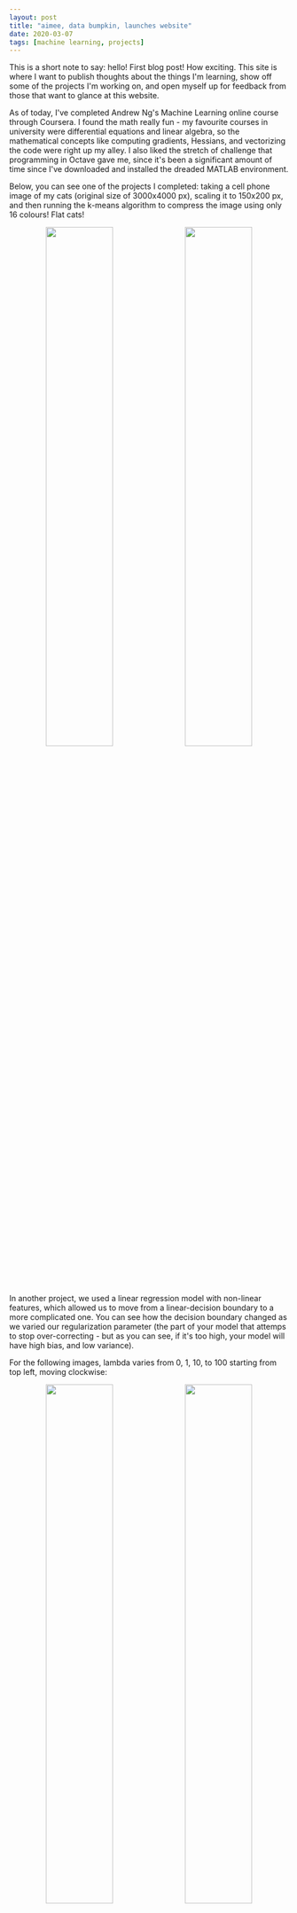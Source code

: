 ```yaml
---
layout: post
title: "aimee, data bumpkin, launches website"
date: 2020-03-07
tags: [machine learning, projects]
---
```


This is a short note to say: hello! First blog post! How exciting. This site is where I want to publish thoughts about the things I'm learning, show off some of the projects I'm working on, and open myself up for feedback from those that want to glance at this website.

As of today, I've completed Andrew Ng's Machine Learning online course through Coursera. I found the math really fun - my favourite courses in university were differential equations and linear algebra, so the mathematical concepts like computing gradients, Hessians, and vectorizing the code were right up my alley. I also liked the stretch of challenge that programming in Octave gave me, since it's been a significant amount of time since I've downloaded and installed the dreaded MATLAB environment.

Below, you can see one of the projects I completed: taking a cell phone image of my cats (original size of 3000x4000 px), scaling it to 150x200 px, and then running the k-means algorithm to compress the image using only 16 colours! Flat cats!

<center>
	<img src="/assets/original_cats.png" width="49%"> <img src="/assets/compressed_cats.png" width="49%"> 
</center>

In another project, we used a linear regression model with non-linear features, which allowed us to move from a linear-decision boundary to a more complicated one. You can see how the decision boundary changed as we varied our regularization parameter (the part of your model that attemps to stop over-correcting - but as you can see, if it's too high, your model will have high bias, and low variance).

For the following images, lambda varies from 0, 1, 10, to 100 starting from top left, moving clockwise:
<center>
	<img src="/assets/lambda0.png" width="49%"> <img src="/assets/lambda1.png" width="49%"> 
	<img src="/assets/lambda10.png" width="49%"> <img src="/assets/lambda100.png" width="49%"> 
</center>

(Please forgive the lack of captions - I'm working on Jekyll + HTML5 integration. For my next post!)

For my upcoming projects, I want to translate the code I wrote for that class into python 3 to get familiar with python's packages, but change the actual code it operates on to other interesting datasets on Kaggle. I'll keep working though Berger and Casella's <i>Statistical Inference</i>, and continue using Rafael A Irizarry's <i>Introduction to Data Science</i> for a solid introduction to data visualization, and using ggplot2 in R. 

That's all for now, thanks for reading!